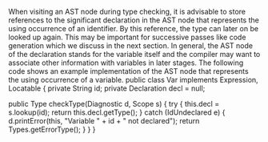 When visiting an AST node during type checking, it is advisable to store references to the significant declaration in the AST node that represents the using occurrence of an identifier. By this reference, the type can later on be looked up again. This may be important for successive passes like code generation which we discuss in the next section. In general, the AST node of the declaration stands for the variable itself and the compiler may want to associate other information with variables in later stages. The following code shows an example implementation of the AST node that represents the using occurrence of a variable.
public class Var implements Expression, Locatable {
  private String id;
  private Declaration decl = null;

  public Type checkType(Diagnostic d, Scope s) {
    try {
      this.decl = s.lookup(id);
      return this.decl.getType();
    }
    catch (IdUndeclared e) {
      d.printError(this, "Variable " + id + " not declared");
      return Types.getErrorType();
    }
  }
}